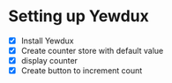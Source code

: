 # Setting up Yewdux

- [x] Install Yewdux
- [x] Create counter store with default value
- [x] display counter
- [x] Create button to increment count
